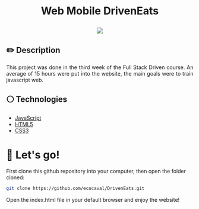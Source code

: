 # <p align = "center"> Web Mobile DrivenEats</p>

<p align = "center"><img src="![project_pic](https://user-images.githubusercontent.com/95882643/195970973-ee70b31f-f898-4edc-884b-b360ef93bac3.PNG)"/></p>

## ✏️ Description
<p align="justify" >This project was done in the third week of the Full Stack Driven course. An average of 15 hours were put into the website, the main goals were to train javascript web.  </p>

##  <p align = "left"> :white_circle: Technologies</p>

- [JavaScript](https://www.javascript.com/)
- [HTML5](https://html5.org/)
- [CSS3](https://www.w3.org/Style/CSS/)

# 🏁 Let's go!

First clone this github repository into your computer, then open the folder cloned:

```bash
git clone https://github.com/ecocaval/DrivenEats.git
```
Open the index.html file in your default browser and enjoy the website!
